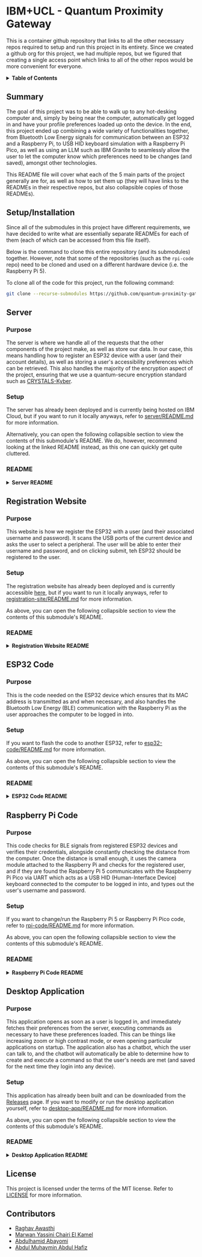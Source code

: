# IBM+UCL - Quantum Proximity Gateway

This is a container github repository that links to all the other necessary repos required to setup and run this project in its entirety. Since we created a github org for this project, we had multiple repos, but we figured that creating a single access point which links to all of the other repos would be more convenient for everyone.

<details>
  <summary><strong>Table of Contents</strong></summary>

- [Summary](#summary)
- [Setup/Installation](#setupinstallation)
- [Server](#server)
  - [Purpose](#purpose)
  - [Setup](#setup)
  - [README](#readme)
- [Registration Website](#registration-website)
  - [Purpose](#purpose-1)
  - [Setup](#setup-1)
  - [README](#readme-1)
- [ESP32 Code](#esp32-code)
  - [Purpose](#purpose-2)
  - [Setup](#setup-2)
  - [README](#readme-2)
- [Raspberry Pi Code](#raspberry-pi-code)
  - [Purpose](#purpose-3)
  - [Setup](#setup-3)
  - [README](#readme-3)
- [Desktop Application](#desktop-application)
  - [Purpose](#purpose-4)
  - [Setup](#setup-4)
  - [README](#readme-4)
- [License](#license)
- [Contributors](#contributors)

</details>

## Summary

The goal of this project was to be able to walk up to any hot-desking computer and, simply by being near the computer, automatically get logged in and have your profile preferences loaded up onto the device. In the end, this project ended up combining a wide variety of functionalities together, from Bluetooth Low Energy signals for communication between an ESP32 and a Raspberry Pi, to USB HID keyboard simulation with a Raspberry Pi Pico, as well as using an LLM such as IBM Granite to seamlessly allow the user to let the computer know which preferences need to be changes (and saved), amongst other technologies.

This README file will cover what each of the 5 main parts of the project generally are for, as well as how to set them up (they will have links to the READMEs in their respective repos, but also collapsible copies of those READMEs).

## Setup/Installation

Since all of the submodules in this project have different requirements, we have decided to write what are essentially separate READMEs for each of them (each of which can be accessed from this file itself).

Below is the command to clone this entire repository (and its submodules) together. However, note that some of the repositories (such as the `rpi-code` repo) need to be cloned and used on a different hardware device (i.e. the Raspberry Pi 5).

To clone all of the code for this project, run the following command:

```bash
git clone --recurse-submodules https://github.com/quantum-proximity-gateway/main.git
```

## Server

### Purpose

The server is where we handle all of the requests that the other components of the project make, as well as store our data. In our case, this means handling how to register an ESP32 device with a user (and their account details), as well as storing a user's accessibility preferences which can be retrieved. This also handles the majority of the encryption aspect of the project, ensuring that we use a quantum-secure encryption standard such as [CRYSTALS-Kyber](https://pq-crystals.org/kyber/).

### Setup

The server has already been deployed and is currently being hosted on IBM Cloud, but if you want to run it locally anyways, refer to [server/README.md](https://github.com/quantum-proximity-gateway/server/blob/main/README.md) for more information.

Alternatively, you can open the following collapsible section to view the contents of this submodule's README. We do, however, recommend looking at the linked README instead, as this one can quickly get quite cluttered.

### README

<details>
    <summary><strong>Server README</strong></summary>

---


<details>
  <summary><strong>Table of Contents</strong></summary>

- [Method 1 - Docker](#method-1---docker)
  - [Requirements](#requirements)
  - [Usage](#usage)
- [Method 2 - Python](#method-2---python)
  - [Requirements](#requirements-1)
  - [Installation](#installation)
  - [Usage](#usage-1)
- [Misc.](#misc)
- [License](#license)

</details>

This server is already deployed, so the instructions below are just in case you want to run the server locally (or change the code yourself).

There are 2 ways of running this server locally:

1) Via **Docker** - the server will run locally, but you will not be able to change the code. This method is extremely easy, is unlikely to have failing dependency problems, and also runs much quicker since liboqs doesn't need to be re-compiled.

2) Via **Python** as a litestar application - the server will run locally and you will need to change the code.

#### Method 1 - Docker

##### Requirements

- Docker

##### Usage

Firstly, ensure docker is running and active. Then, run the following command:

```bash
docker run -p 8000:8000 raghav2005/qpg-server
```

If it is easier, `make docker` can also be run instead of that command (it runs the same thing).

#### Method 2 - Python

##### Requirements

- Pipenv

##### Installation

Navigate to the `backend/` directory.

Then, to install the dependencies, run:

```bash
pipenv install -r requirements.txt && pipenv install
```

##### Usage

You can either run the server directly, without spawning a new shell for pipenv, or you can activate the environment and run the server.

For the first option, run the following command:

```bash
pipenv run python -m litestar run --host 0.0.0.0 --port 8000
```

For the second, run the following commands in order:

```bash
pipenv shell
litestar run --host 0.0.0.0 --port 8000
```

> NOTE: You can check if the server is running by trying to access `http://localhost:8000` in a browser. If you see {"status":"success"} on the screen, the server is running.

#### Misc.

- Instead of using the commands listed above individually, you can run `make docker`, `make install`, or `make run` from the root directory of this repository to run the server.

#### License

This project is licensed under the terms of the MIT license. Refer to [LICENSE](LICENSE) for more information.

---

</details>

## Registration Website

### Purpose

This website is how we register the ESP32 with a user (and their associated username and password). It scans the USB ports of the current device and asks the user to select a peripheral. The user will be able to enter their username and password, and on clicking submit, teh ESP32 should be registered to the user.

### Setup

The registration website has already been deployed and is currently accessible [here](https://registration-site-ecru.vercel.app/), but if you want to run it locally anyways, refer to [registration-site/README.md](https://github.com/quantum-proximity-gateway/registration-site/blob/main/README.md) for more information.

As above, you can open the following collapsible section to view the contents of this submodule's README.

### README

<details>
    <summary><strong>Registration Website README</strong></summary>

---


<details>
  <summary><strong>Table of Contents</strong></summary>

- [Requirements](#requirements)
- [Installation](#installation)
- [Usage](#usage)
- [Misc.](#misc)
- [License](#license)

</details>

This website is already deployed and is accessible [here](https://registration-site-ecru.vercel.app/), so the instructions below are just in case you want to run the registration website locally (or change the code yourself).

#### Requirements

- NodeJS

#### Installation

To install the dependencies, run the following command:

```bash
npm install
```

#### Usage

To run the website, run the following command:

```bash
npm run dev
```

#### Misc.

- If you want to change the server URL, it is located in `.env.local`.

- Instead of using the commands listed above individually, you can run `make install` or `make run` to install the necessary packages and run the website.

#### License

This project is licensed under the terms of the MIT license. Refer to [LICENSE](LICENSE) for more information.

---

</details>

## ESP32 Code

### Purpose

This is the code needed on the ESP32 device which ensures that its MAC address is transmitted as and when necessary, and also handles the Bluetooth Low Energy (BLE) communication with the Raspberry Pi as the user approaches the computer to be logged in into.

### Setup

If you want to flash the code to another ESP32, refer to [esp32-code/README.md](https://github.com/quantum-proximity-gateway/esp32-code/blob/main/README.md) for more information.

As above, you can open the following collapsible section to view the contents of this submodule's README.

### README

<details>
    <summary><strong>ESP32 Code README</strong></summary>

---


<details>
  <summary><strong>Table of Contents</strong></summary>

- [Requirements](#requirements)
- [Setup](#setup)
- [Usage](#usage)
- [Troubleshooting](#troubleshooting)
- [Misc.](#misc)
- [License](#license)

</details>

This code is already setup on the ESP32s, but we have included the instructions below just in case you want to change the code yourself and test things out.

#### Requirements

- PlatformIO

#### Setup

The very first thing that needs to be done is to connect the ESP32 to the device which has this folder/code.

Next, navigate to the `BLE-Broadcasting/` directory in the terminal.

#### Usage

Once the [Setup](#setup) steps have been completed, run the following command:

```bash
pio run --target upload
```

Then, you just need to wait until the *=== [SUCCESS] ===* message shows up. This should usually take approximately 30 seconds to complete.

#### Troubleshooting

To see if the ESP32 code was flashed to the device correctly, run the following command:

```bash
pio device monitor
```

The MAC address of the device should be constantly outputted to the screen every couple of seconds. If this is not the case, then you may need to unplug and replug the ESP32 back into the computer, then re-flash the code to it.

To exit this *Serial Monitor*, type *Ctrl* and *C* on the keyboard.

#### Misc.

- Instead of using the commands listed above individually, you can run `make run` or `make monitor` to flash to the ESP32 and run the serial monitor.

#### License

This project is licensed under the terms of the MIT license. Refer to [LICENSE](LICENSE) for more information.

---

</details>

## Raspberry Pi Code

### Purpose

This code checks for BLE signals from registered ESP32 devices and verifies their credentials, alongside constantly checking the distance from the computer. Once the distance is small enough, it uses the camera module attached to the Raspberry Pi and checks for the registered user, and if they are found the Raspberry Pi 5 communicates with the Raspberry Pi Pico via UART which acts as a USB HID (Human-Interface Device) keyboard connected to the computer to be logged in into, and types out the user's username and password.

### Setup

If you want to change/run the Raspberry Pi 5 or Raspberry Pi Pico code, refer to [rpi-code/README.md](https://github.com/quantum-proximity-gateway/rpi-code/blob/main/README.md) for more information.

As above, you can open the following collapsible section to view the contents of this submodule's README.

### README

<details>
    <summary><strong>Raspberry Pi Code README</strong></summary>

---


<details>
  <summary><strong>Table of Contents</strong></summary>

- [Raspberry Pi 5](#raspberry-pi-5)
  - [Method 1 - PyInstaller](#method-1---pyinstaller)
    - [Requirements](#requirements)
    - [Building](#building)
    - [Usage](#usage)
  - [Method 2](#method-2)
    - [Requirements](#requirements-1)
    - [Installation](#installation)
    - [Usage](#usage-1)
- [Raspberry Pi Pico](#raspberry-pi-pico)
  - [Requirements](#requirements-2)
  - [Setup](#setup)
- [Web App](#web-app)
  - [Requirements](#requirements-3)
  - [Installation](#installation-1)
  - [Usage](#usage-2)
- [Troubleshooting](#troubleshooting)
  - [Liboqs](#liboqs)
- [Misc.](#misc)
- [License](#license)

</details>

This code is already setup on the Raspberry Pi 5s and Raspberry Pi Picos, so only the [Usage](#usage) section needs to be looked at. However, we have also included additional instructions below just in case you want to change the code yourself and test things out.

The code is split into 3 main parts:

1) `main/` - this includes all the code used on the Raspberry Pi 5s.

2) `pico/` - this includes all the code used on the Raspberry Pi Picos.

3) `web-app/` - this includes the code for the simple web application which displays the current active users (ESP32s) the Raspberry Pi 5 is searching for, and their distance to the Raspberry Pi 5.

#### Raspberry Pi 5

There are 2 methods to setup and run this code. The first is much easier to setup and is therefore recommended.

##### Method 1 - PyInstaller

###### Requirements

- Pyinstaller (Python)

###### Building

To build the application, run the following command after navigating to `main/`:

```bash
pyinstaller pyinstaller.spec
```

###### Usage

From the same directory, run the following command to run the script:

```bash
./dist/proximity_gateway/proximity_gateway
```

##### Method 2

###### Requirements

- Pip (Python)

###### Installation

To install all the dependencies, run the following command from the `main/` directory:

```bash
pip install -r requirements.txt
```

###### Usage

To run the script from the same directory, run the following command:

```bash
python main.py
```

#### Raspberry Pi Pico

##### Requirements

- CircuitPython

- Thonny

##### Setup

Open `pico-hid.py` with Thonny and save the file to the Pico with the filename `code.py`. This is enough to get it so that whenever the Pico gets power, it will automatically run the contents of the file.

#### Web App

##### Requirements

- NodeJS

##### Installation

First, navigate to the `web-app/` directory. Then, run the following command to install the necessary packages:

```bash
npm install
```

##### Usage

From the same directory as [Installation](#installation-2), run the following command to run the website:

```bash
npm run dev
```

#### Troubleshooting

##### Liboqs

Refer to the [open quantum safe liboqs get started page](https://openquantumsafe.org/liboqs/getting-started.html).

#### Misc.

TODO

#### License

This project is licensed under the terms of the MIT license. Refer to [LICENSE](LICENSE) for more information.

---

</details>

## Desktop Application

### Purpose

This application opens as soon as a user is logged in, and immediately fetches their preferences from the server, executing commands as necessary to have these preferences loaded. This can be things like increasing zoom or high contrast mode, or even opening particular applications on startup. The application also has a chatbot, which the user can talk to, and the chatbot will automatically be able to determine how to create and execute a command so that the user's needs are met (and saved for the next time they login into any device).

### Setup

This application has already been built and can be downloaded from the [Releases](https://github.com/quantum-proximity-gateway/desktop-app/releases) page. If you want to modify or run the desktop application yourself, refer to [desktop-app/README.md](https://github.com/quantum-proximity-gateway/desktop-app/blob/main/README.md) for more information.

As above, you can open the following collapsible section to view the contents of this submodule's README.

### README

<details>
    <summary><strong>Desktop Application README</strong></summary>

---


<details>
  <summary><strong>Table of Contents</strong></summary>

- [Building](#building)
- [Running](#running)
- [Requirements](#requirements)
- [Installation](#installation)
- [Usage](#usage)
- [Development](#development)
- [Misc.](#misc)
- [License](#license)

</details>

#### Building

Refer to the [Releases](https://github.com/quantum-proximity-gateway/desktop-app/releases) page to download and build the application.

> NOTE: For proper command execution and application startup, you must run it on a GNOME-based GUI (any flavour of Linux e.g. Kali-Linux).

#### Running

- Ensure ollama is running and active

- Run the built application

	- This can be done either by finding the app and double clicking on it OR
	
	- By opening the terminal, navigating to the directory with the file and running `./<name of the file>`

---

<br />

In case you want to change the code, below are the instructions to install and use the application without the built versions.

#### Requirements

- NodeJS

- Cargo

- Ollama

#### Installation

Navigate to the `QPG-Application/` directory.

Then, to install the dependencies, run:

```bash
npm install
```

#### Usage

Firstly, ensure that ollama is running. If it is not, run:

```bash
ollama serve
```

> NOTE: You can check if ollama is running by trying to access `http://localhost:11434` in a browser.

To build the application for production, run:

```bash
npm run tauri build
```

The built application can be found in `QPG-Application/src-tauri/target/release/`.

#### Development

To start the application in development mode instead, run:

```bash
npm run tauri dev
```

#### Misc.

- If you want to change the ollama and server URLs, they are located in `QPG-Application/.env.example`.

- Instead of using the commands listed above individually, you can run `make dev` or `make build` from the root directory of this project to install the necessary packages and run/build the project.

#### License

This project is licensed under the terms of the MIT license. Refer to [LICENSE](LICENSE) for more information.

---

</details>

## License

This project is licensed under the terms of the MIT license. Refer to [LICENSE](LICENSE) for more information.

## Contributors

- [Raghav Awasthi](https://github.com/raghav2005)
- [Marwan Yassini Chairi El Kamel](https://github.com/marwan141)
- [Abdulhamid Abayomi](https://github.com/248abdul)
- [Abdul Muhaymin Abdul Hafiz](https://github.com/abmu)
